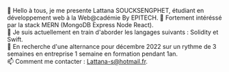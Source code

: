 👋 Hello à tous, je me presente Lattana SOUCKSENGPHET, étudiant en développement web à la Web@cadémie By EPITECH.
👀 Fortement intéréssé par la stack MERN (MongoDB Express Node React).  
🌱 Je suis actuellement en train d'aborder les langages suivants : Solidity et Swift.  
💞️ En recherche d'une alternance pour décembre 2022 sur un rythme de 3 semaines en entreprise 1 semaine en formation pendant 1an.  
📫 Comment me contacter : Lattana-s@hotmail.fr.  
